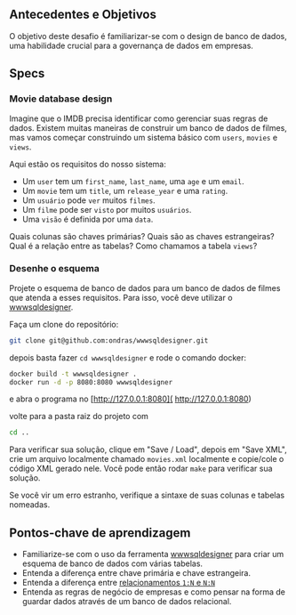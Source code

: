 
## Antecedentes e Objetivos

O objetivo deste desafio é familiarizar-se com o design de banco de dados, uma habilidade crucial para a governança de dados em empresas.

## Specs

### Movie database design

Imagine que o IMDB precisa identificar como gerenciar suas regras de dados.
Existem muitas maneiras de construir um banco de dados de filmes, mas vamos começar construindo um sistema básico com `users`, `movies` e `views`.

Aqui estão os requisitos do nosso sistema:

- Um `user` tem um `first_name`, `last_name`, uma `age` e um `email`.
- Um `movie` tem um `title`, um `release_year` e uma `rating`.
- Um `usuário` pode `ver` muitos `filmes`.
- Um `filme` pode ser `visto` por muitos `usuários`.
- Uma `visão` é definida por uma `data`.

Quais colunas são chaves primárias? Quais são as chaves estrangeiras? Qual é a relação entre as tabelas? Como chamamos a tabela `views`?

### Desenhe o esquema

Projete o esquema de banco de dados para um banco de dados de filmes que atenda a esses requisitos.
Para isso, você deve utilizar o [wwwsqldesigner](https://github.com/ondras/wwwsqldesigner).

Faça um clone do repositório: 
```bash
git clone git@github.com:ondras/wwwsqldesigner.git
```

depois basta fazer `cd wwwsqldesigner` e rode o comando docker:

```bash
docker build -t wwwsqldesigner .
docker run -d -p 8080:8080 wwwsqldesigner
```

e abra o programa no [http://127.0.0.1:8080]( http://127.0.0.1:8080)

volte para a pasta raiz do projeto com 

```bash
cd ..
```

Para verificar sua solução, clique em "Save / Load", depois em "Save XML", crie um arquivo localmente chamado `movies.xml` localmente e copie/cole o código XML gerado nele. Você pode então rodar `make` para verificar sua solução.

Se você vir um erro estranho, verifique a sintaxe de suas colunas e tabelas nomeadas.

## Pontos-chave de aprendizagem

- Familiarize-se com o uso da ferramenta [wwwsqldesigner](https://github.com/ondras/wwwsqldesigner) para criar um esquema de banco de dados com várias tabelas.
- Entenda a diferença entre chave primária e chave estrangeira.
- Entenda a diferença entre [relacionamentos `1:N` e `N:N`](https://en.wikipedia.org/wiki/Cardinality_(data_modeling))
- Entenda as regras de negócio de empresas e como pensar na forma de guardar dados através de um banco de dados relacional.
